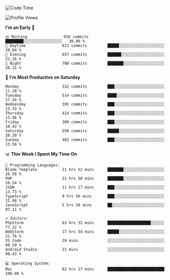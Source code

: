 <!--START_SECTION:waka-->
![Code Time](http://img.shields.io/badge/Code%20Time-2%2C064%20hrs%2039%20mins-blue)

![Profile Views](http://img.shields.io/badge/Profile%20Views-0-blue)

**I'm an Early 🐤** 

```text
🌞 Morning                916 commits         ████████░░░░░░░░░░░░░░░░░   30.89 % 
🌆 Daytime                612 commits         █████░░░░░░░░░░░░░░░░░░░░   20.64 % 
🌃 Evening                657 commits         ██████░░░░░░░░░░░░░░░░░░░   22.16 % 
🌙 Night                  780 commits         ███████░░░░░░░░░░░░░░░░░░   26.31 % 
```
📅 **I'm Most Productive on Saturday** 

```text
Monday                   332 commits         ███░░░░░░░░░░░░░░░░░░░░░░   11.20 % 
Tuesday                  514 commits         ████░░░░░░░░░░░░░░░░░░░░░   17.34 % 
Wednesday                395 commits         ███░░░░░░░░░░░░░░░░░░░░░░   13.32 % 
Thursday                 414 commits         ███░░░░░░░░░░░░░░░░░░░░░░   13.96 % 
Friday                   309 commits         ███░░░░░░░░░░░░░░░░░░░░░░   10.42 % 
Saturday                 599 commits         █████░░░░░░░░░░░░░░░░░░░░   20.20 % 
Sunday                   402 commits         ███░░░░░░░░░░░░░░░░░░░░░░   13.56 % 
```


📊 **This Week I Spent My Time On** 

```text
💬 Programming Languages: 
Blade Template           21 hrs 52 mins      ███████░░░░░░░░░░░░░░░░░░   26.58 % 
PHP                      21 hrs 50 mins      ███████░░░░░░░░░░░░░░░░░░   26.54 % 
JSON                     11 hrs 17 mins      ███░░░░░░░░░░░░░░░░░░░░░░   13.73 % 
TypeScript               9 hrs 56 mins       ███░░░░░░░░░░░░░░░░░░░░░░   12.08 % 
JavaScript               5 hrs 50 mins       ██░░░░░░░░░░░░░░░░░░░░░░░   07.11 % 

🔥 Editors: 
PhpStorm                 63 hrs 32 mins      ███████████████████░░░░░░   77.22 % 
WebStorm                 17 hrs 54 mins      █████░░░░░░░░░░░░░░░░░░░░   21.76 % 
VS Code                  29 mins             ░░░░░░░░░░░░░░░░░░░░░░░░░   00.59 % 
Android Studio           21 mins             ░░░░░░░░░░░░░░░░░░░░░░░░░   00.43 % 

💻 Operating System: 
Mac                      82 hrs 17 mins      █████████████████████████   100.00 % 
```


<!--END_SECTION:waka-->
